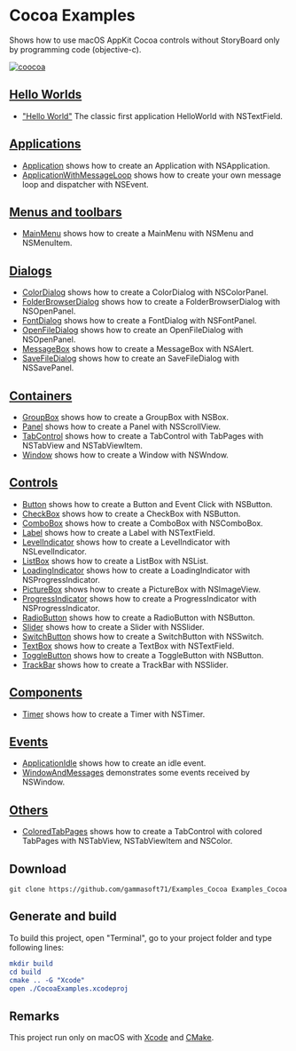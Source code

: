 
# Cocoa Examples

Shows how to use macOS AppKit Cocoa controls without StoryBoard only by programming code (objective-c).

[![coocoa](docs/Pictures/cocoa_header.png)](https://gammasoft71.wixsite.com/gammasoft/cocoa)

## [Hello Worlds](src/HelloWorlds)

* ["Hello World"](src/HelloWorlds/HelloWorld/README.md) The classic first application HelloWorld with NSTextField.

## [Applications](src/Applications)

* [Application](src/Applications/Application/README.md) shows how to create an Application with NSApplication.
* [ApplicationWithMessageLoop](src/Applications/ApplicationWithMessageLoop/README.md) shows how to create your own message loop and dispatcher with NSEvent.

## [Menus and toolbars](src/MenusAndTooolbars)

* [MainMenu](src/MenusAndToolbars/MainMenu/README.md) shows how to create a MainMenu with NSMenu and NSMenuItem.

## [Dialogs](src/Dialogs)

* [ColorDialog](src/Dialogs/ColorDialog/README.md) shows how to create a ColorDialog with NSColorPanel.
* [FolderBrowserDialog](src/Dialogs/FolderBrowserDialog/README.md) shows how to create a FolderBrowserDialog with NSOpenPanel.
* [FontDialog](src/Dialogs/FontDialog/README.md) shows how to create a FontDialog with NSFontPanel.
* [OpenFileDialog](src/Dialogs/OpenFileDialog/README.md) shows how to create an OpenFileDialog with NSOpenPanel.
* [MessageBox](src/Dialogs/MessageBox/README.md) shows how to create a MessageBox with NSAlert.
* [SaveFileDialog](src/Dialogs/SaveFileDialog/README.md) shows how to create an SaveFileDialog with NSSavePanel.

## [Containers](src/Containers)

* [GroupBox](src/Containers/GroupBox/README.md) shows how to create a GroupBox with NSBox.
* [Panel](src/Containers/Panel/README.md) shows how to create a Panel with NSScrollView.
* [TabControl](src/Containers/TabControl/README.md) shows how to create a TabControl with TabPages with NSTabView and NSTabViewItem.
* [Window](src/Containers/Window/README.md) shows how to create a Window with NSWndow.

## [Controls](src/Controls)

* [Button](src/Controls/Button/README.md) shows how to create a Button and Event Click with NSButton.
* [CheckBox](src/Controls/CheckBox/README.md) shows how to create a CheckBox with NSButton.
* [ComboBox](src/Controls/ComboBox/README.md) shows how to create a ComboBox with NSComboBox.
* [Label](src/Controls/Label/README.md) shows how to create a Label with NSTextField.
* [LevelIndicator](src/Controls/LevelIndicator/README.md) shows how to create a LevelIndicator with NSLevelIndicator.
* [ListBox](src/Controls/ListBox/README.md) shows how to create a ListBox with NSList.
* [LoadingIndicator](src/Controls/LoadingIndicator/README.md) shows how to create a LoadingIndicator with NSProgressIndicator.
* [PictureBox](src/Controls/PictureBox/README.md) shows how to create a PictureBox with NSImageView.
* [ProgressIndicator](src/Controls/ProgressIndicator/README.md) shows how to create a ProgressIndicator with NSProgressIndicator.
* [RadioButton](src/Controls/RadioButton/README.md) shows how to create a RadioButton with NSButton.
* [Slider](src/Controls/Slider/README.md) shows how to create a Slider with NSSlider.
* [SwitchButton](src/Controls/SwitchButton/README.md) shows how to create a SwitchButton with NSSwitch.
* [TextBox](src/Controls/TextBox/README.md) shows how to create a TextBox with NSTextField.
* [ToggleButton](src/Controls/ToggleButton/README.md) shows how to create a ToggleButton with NSButton.
* [TrackBar](src/Controls/TrackBar/README.md) shows how to create a TrackBar with NSSlider.

## [Components](src/Components)

* [Timer](src/Components/Timer/README.md) shows how to create a Timer with NSTimer.

## [Events](src/Events)

* [ApplicationIdle](src/Events/ApplicationIdle/README.md) shows how to create an idle event.
* [WindowAndMessages](src/Events/WindowAndMessages/README.md) demonstrates some events received by NSWindow.

## [Others](src/Others)

* [ColoredTabPages](src/Others/ColoredTabPages/README.md) shows how to create a TabControl with colored TabPages with NSTabView, NSTabViewItem and NSColor.

## Download

``` shell
git clone https://github.com/gammasoft71/Examples_Cocoa Examples_Cocoa
```

## Generate and build

To build this project, open "Terminal", go to your project folder and type following lines:

``` cmake
mkdir build
cd build
cmake .. -G "Xcode"
open ./CocoaExamples.xcodeproj
```


## Remarks

This project run only on macOS with [Xcode](https://developer.apple.com/xcode) and [CMake](https://cmake.org).
